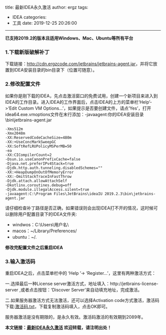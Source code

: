 title: 最新IDEA永久激活
author: ergz
tags:
  - IDEA
categories:
  - 工具
date: 2019-12-25 20:26:00
---
**已支持2019.2的版本且适用Windows、Mac、Ubuntu等所有平台**

### 1.下载新版破解补丁
下载链接：<http://cdn.ergzcode.com/jetbrains/jetbrains-agent.jar>，并将它放置到IDEA安装目录的bin目录下（位置可随意）。

### 2.修改配置文件
如果你是刚下载的IDEA，先点击激活窗口的免费试用，创建一个新项目来进入到IDEA的工作目录。进入IDEA的工作界面后，点击IDEA的上方的菜单栏‘Help’->‘Edit Custom VM Options...’，如果提示是否要创建文件，请点‘Yes’，打开idea64.exe.vmoptions文件在末行添加：-javaagent:你的IDEA安装目录\bin\jetbrains-agent.jar
<!--more-->

	-Xms512m
	-Xmx2048m
	-XX:ReservedCodeCacheSize=480m
	-XX:+UseConcMarkSweepGC
	-XX:SoftRefLRUPolicyMSPerMB=50
	-ea
	-XX:CICompilerCount=2
	-Dsun.io.useCanonPrefixCache=false
	-Djava.net.preferIPv4Stack=true
	-Djdk.http.auth.tunneling.disabledSchemes=""
	-XX:+HeapDumpOnOutOfMemoryError
	-XX:-OmitStackTraceInFastThrow
	-Djdk.attach.allowAttachSelf
	-Dkotlinx.coroutines.debug=off
	-Djdk.module.illegalAccess.silent=true
	-javaagent:C:\Program Files\JetBrains\ideaIU 2019.2.3\bin\jetbrains-agent.jar

请仔细检查补丁路径是否正确，如果错误则会出现IDEA打不开的情况，这时候可以删除用户配置目录下的IDEA文件夹:

- windwos：C:\Users\用户名\
- macos：~/Library/Preferences/
- ubuntu：~/.	

**修改完配置文件之后重启IDEA**

### 3.输入激活码

重启IDEA之后，点击菜单栏中的 ‘Help ’-> ‘Register...’，这里有两种激活方式：

一.选择最后一种License server激活方式，地址填入：http://jetbrains-license-server ,或者点击按钮：‘Discover Server’来自动填充地址，完成激活。

二.如果服务器激活方式无法激活，还可以选择Activation code方式激活，激活码下载:[激活码.txt](http://cdn.ergzcode.com/jetbrains/%E6%BF%80%E6%B4%BB%E7%A0%81.txt)，下载复制激活码填入，点击OK即可。


服务器激活是没有期限的，是永久有效。激活码激活的有效期到2089年。

**本文链接：[最新IDEA永久激活]()
欢迎转载，请注明出处！**